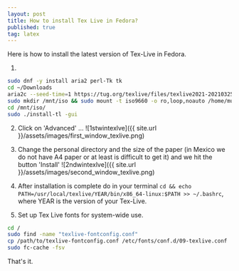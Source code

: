 ```yaml
---
layout: post
title: How to install Tex Live in Fedora?
published: true
tag: latex
---
```


Here  is how to install the latest version of Tex-Live in Fedora. 

1.
 
```bash
sudo dnf -y install aria2 perl-Tk tk 
cd ~/Downloads
aria2c --seed-time=1 https://tug.org/texlive/files/texlive2021-20210325.iso.torrent
sudo mkdir /mnt/iso && sudo mount -t iso9660 -o ro,loop,noauto /home/murphy/Downloads/texlive*iso /mnt/iso
cd /mnt/iso/ 
sudo ./install-tl -gui 
```

2. Click on 'Advanced' ... 
![1stwintexlve]({{ site.url }}/assets/images/first_window_texlive.png)
3. Change the personal directory and the size of the paper (in Mexico we do not have A4 paper or at least is difficult to get it) and we hit the button 'Install' 
![2ndwintexlve]({{ site.url }}/assets/images/second_window_texlive.png)

4. After installation is complete do in your terminal `cd && echo PATH=/usr/local/texlive/YEAR/bin/x86_64-linux:$PATH >> ~/.bashrc`, where YEAR is the version of your Tex-Live.

5. Set up Tex Live fonts for system-wide use. 

```bash
cd /
sudo find -name "texlive-fontconfig.conf"
cp /path/to/texlive-fontconfig.conf /etc/fonts/conf.d/09-texlive.conf
sudo fc-cache -fsv
```

That's it.

